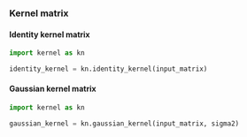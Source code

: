 ### Kernel matrix

#### Identity kernel matrix
```python
import kernel as kn

identity_kernel = kn.identity_kernel(input_matrix)
```

#### Gaussian kernel matrix
```python
import kernel as kn

gaussian_kernel = kn.gaussian_kernel(input_matrix, sigma2)
```